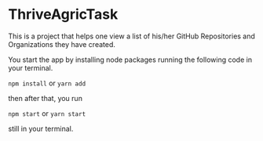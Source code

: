 # ThriveAgricTask

This is a project that helps one view a list of his/her GitHub Repositories and Organizations they have created.

You start the app by installing node packages running the following code in your terminal.

`npm install` or `yarn add`

then after that, you run 

`npm start` or `yarn start` 

still in your terminal.
